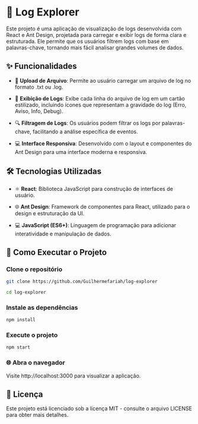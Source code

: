 # 📄 Log Explorer

Este projeto é uma aplicação de visualização de logs desenvolvida com React e Ant Design, projetada para carregar e exibir logs de forma clara e estruturada. Ele permite que os usuários filtrem logs com base em palavras-chave, tornando mais fácil analisar grandes volumes de dados.

## ✨ Funcionalidades

* 📂 **Upload de Arquivo**: Permite ao usuário carregar um arquivo de log no formato .txt ou .log.

* 👀 **Exibição de Logs**: Exibe cada linha do arquivo de log em um cartão estilizado, incluindo ícones que representam a gravidade do log (Erro, Aviso, Info, Debug).
* 🔍 **Filtragem de Logs**: Os usuários podem filtrar os logs por palavras-chave, facilitando a análise específica de eventos.
* 💻 **Interface Responsiva**: Desenvolvido com o layout e componentes do Ant Design para uma interface moderna e responsiva.

## 🛠️ Tecnologias Utilizadas

* ⚛️ **React**: Biblioteca JavaScript para construção de interfaces de usuário.

* 🌐 **Ant Design**: Framework de componentes para React, utilizado para o design e estruturação da UI.
* 💻 **JavaScript (ES6+)**: Linguagem de programação para adicionar interatividade e manipulação de dados.

## 🚀 Como Executar o Projeto

### Clone o repositório

```sh
git clone https://github.com/Guilhermefariah/log-explorer
```

```sh
cd log-explorer
```

### Instale as dependências

```sh
npm install
```

### Execute o projeto

```sh
npm start
```

### 🌐 Abra o navegador

Visite http://localhost:3000 para visualizar a aplicação.

## 📜 Licença

Este projeto está licenciado sob a licença MIT - consulte o arquivo LICENSE para obter mais detalhes.

